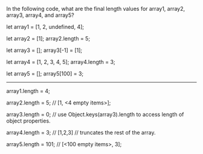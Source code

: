 In the following code, what are the final length values for array1, array2, array3, array4, and array5?

let array1 = [1, 2, undefined, 4];

let array2 = [1];
array2.length = 5;

let array3 = [];
array3[-1] = [1];

let array4 = [1, 2, 3, 4, 5];
array4.length = 3;

let array5 = [];
array5[100] = 3;

---

array1.length = 4;

array2.length = 5; // [1, <4 empty items>];

array3.length = 0; // use Object.keys(array3).length to access length of object properties.

array4.length = 3; // [1,2,3] // truncates the rest of the array.

array5.length = 101; // [<100 empty items>, 3];

